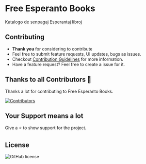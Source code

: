# Free Esperanto Books

Katalogo de senpagaj Esperantaj libroj


## Contributing

- **Thank you** for considering to contribute
- Feel free to submit feature requests, UI updates, bugs as issues.
- Checkout [Contribution Guidelines](https://github.com/Esperanta-Skanaduko/free-esperanto-books/blob/master/CONTRIBUTING.md) for more information.
- Have a feature request? Feel free to create a issue for it.


## Thanks to all Contributors 💪

Thanks a lot for contributing to Free Esperanto Books.

[![Contributors](https://contrib.rocks/image?repo=Esperanta-Skanaduko/free-esperanto-books)](https://github.com/Esperanta-Skanaduko/free-esperanto-books/graphs/contributors)

## Your Support means a lot

Give a ⭐ to show support for the project.

## License
![GitHub license](https://img.shields.io/github/license/Esperanta-Skanaduko/free-esperanto-books)
